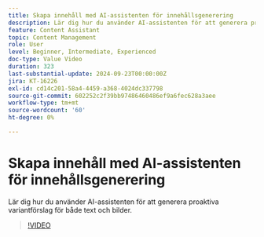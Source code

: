 ```yaml
---
title: Skapa innehåll med AI-assistenten för innehållsgenerering
description: Lär dig hur du använder AI-assistenten för att generera proaktiva variantförslag för både text och bilder.
feature: Content Assistant
topic: Content Management
role: User
level: Beginner, Intermediate, Experienced
doc-type: Value Video
duration: 323
last-substantial-update: 2024-09-23T00:00:00Z
jira: KT-16226
exl-id: cd14c201-58a4-4459-a368-4024dc337798
source-git-commit: 602252c2f39bb97486460486ef9a6fec628a3aee
workflow-type: tm+mt
source-wordcount: '60'
ht-degree: 0%

---
```


# Skapa innehåll med AI-assistenten för innehållsgenerering

Lär dig hur du använder AI-assistenten för att generera proaktiva variantförslag för både text och bilder.

>[!VIDEO](https://video.tv.adobe.com/v/3434639/?learn=on&captions=swe)
